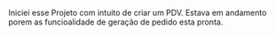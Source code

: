 Iniciei esse Projeto com intuito de criar um PDV.
Estava em andamento porem as funcioalidade de geração de pedido esta pronta.
